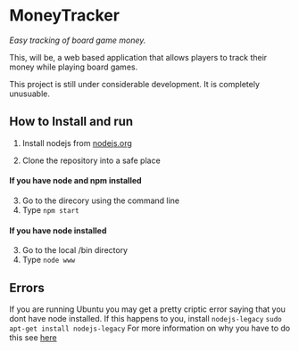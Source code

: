 # MoneyTracker
  *Easy tracking of board game money.*

This, will be, a web based application that allows players to track their money while playing board games.

This project is still under considerable development. It is completely unusuable. 


## How to Install and run
1. Install nodejs from [nodejs.org](http://nodejs.org/download/)
  
2. Clone the repository into a safe place

#### If you have node and npm installed

3. Go to the direcory using the command line
4. Type ``` npm start ```


#### If you have node installed

3. Go to the local /bin directory
4. Type   ```node www```

## Errors

If you are running Ubuntu you may get a pretty criptic error saying that you dont have node installed. If this happens to you, install ```nodejs-legacy```
      ```sudo apt-get install nodejs-legacy```
        For more information on why you have to do this see [here](http://stackoverflow.com/questions/21168141/can-not-install-packages-using-node-package-manager-in-ubuntu)
